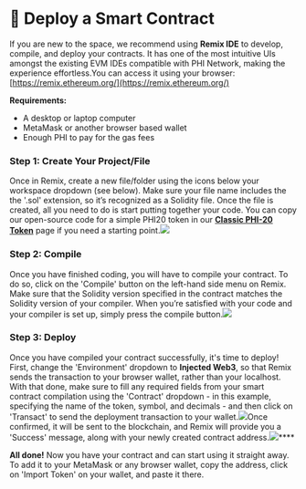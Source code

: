 # 📃 Deploy a Smart Contract

If you are new to the space, we recommend using **Remix IDE** to develop, compile, and deploy your contracts. It has one of the most intuitive UIs amongst the existing EVM IDEs compatible with PHI Network, making the experience effortless.You can access it using your browser: [https://remix.ethereum.org/](https://remix.ethereum.org/)​

**Requirements:**

* A desktop or laptop computer
* MetaMask or another browser based wallet
* Enough PHI to pay for the gas fees

### Step 1: Create Your Project/File <a href="#step-1-create-your-project-file" id="step-1-create-your-project-file"></a>

Once in Remix, create a new file/folder using the icons below your workspace dropdown (see below). Make sure your file name includes the the '.sol' extension, so it’s recognized as a Solidity file. Once the file is created, all you need to do is start putting together your code. You can copy our open-source code for a simple PHI20 token in our [**Classic PHI-20 Token**](smart-contract-examples/classic-phi-20-token.md) page if you need a starting point.![](https://1479452965-files.gitbook.io/\~/files/v0/b/gitbook-x-prod.appspot.com/o/spaces%2Fw8N76RudwAt1Iyty0Cmd%2Fuploads%2Fb2chSshOzv5jWlNWdT5p%2FScreenshot%202022-02-07%20095729.jpg?alt=media\&token=81b1699a-ef1f-4407-b9d1-ed89a3e1e6e7)

### Step 2: Compile <a href="#step-2-compile" id="step-2-compile"></a>

Once you have finished coding, you will have to compile your contract. To do so, click on the 'Compile' button on the left-hand side menu on Remix. Make sure that the Solidity version specified in the contract matches the Solidity version of your compiler. When you’re satisfied with your code and your compiler is set up, simply press the compile button.![](https://1479452965-files.gitbook.io/\~/files/v0/b/gitbook-x-prod.appspot.com/o/spaces%2Fw8N76RudwAt1Iyty0Cmd%2Fuploads%2FW9purFdBe0MS2LHvCUcn%2FScreenshot%202022-02-07%20100042.jpg?alt=media\&token=ed13da47-715a-45b8-93ca-28bee42a4dd1)

### Step 3: Deploy <a href="#step-3-deploy" id="step-3-deploy"></a>

Once you have compiled your contract successfully, it's time to deploy! First, change the 'Environment' dropdown to **Injected Web3**, so that Remix sends the transaction to your browser wallet, rather than your localhost. With that done, make sure to fill any required fields from your smart contract compilation using the 'Contract' dropdown - in this example, specifying the name of the token, symbol, and decimals - and then click on 'Transact' to send the deployment transaction to your wallet.![](https://1479452965-files.gitbook.io/\~/files/v0/b/gitbook-x-prod.appspot.com/o/spaces%2Fw8N76RudwAt1Iyty0Cmd%2Fuploads%2FFYok5ql0XD4Px6OYdQGm%2FScreenshot%202022-02-07%20100112.jpg?alt=media\&token=8fc3fc3e-3231-48aa-9340-8b5aa59eeb5d)Once confirmed, it will be sent to the blockchain, and Remix will provide you a 'Success' message, along with your newly created contract address.![](https://1479452965-files.gitbook.io/\~/files/v0/b/gitbook-x-prod.appspot.com/o/spaces%2Fw8N76RudwAt1Iyty0Cmd%2Fuploads%2FHsRpK9oOPl8zh04euLo5%2FScreenshot%202022-02-07%20104815.jpg?alt=media\&token=af4d5a55-945e-40c9-b711-8f3048b0ac89)****

**All done!** Now you have your contract and can start using it straight away. To add it to your MetaMask or any browser wallet, copy the address, click on 'Import Token' on your wallet, and paste it there.
